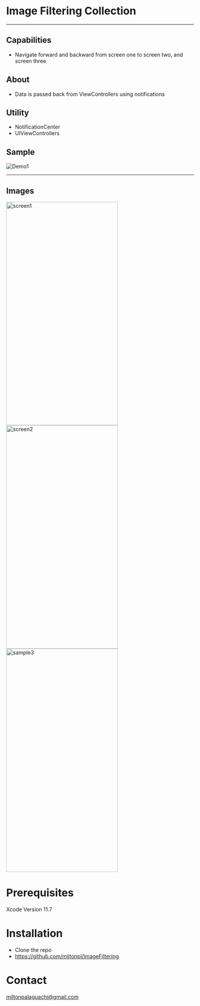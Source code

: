 
# Image Filtering Collection
---
## Capabilities
- Navigate forward and backward from screen one to screen two, and screen three
## About
- Data is passed back from ViewControllers using notifications
## Utility
- NotificationCenter
- UIViewControllers

## Sample
![Demo1](https://media.giphy.com/media/NmdCow6QsrPda3K1J2/giphy.gif)

---
## Images

<p float= "center">
<img width="300" height="600" alt="screen1" src="https://user-images.githubusercontent.com/24483674/94649390-944e4300-02c2-11eb-8147-c374741f1daa.png"/>
<img width="300" height="600" alt="screen2" src="https://user-images.githubusercontent.com/24483674/94649398-97493380-02c2-11eb-88c3-07cfa7ce4086.png"/>
<img width="300" height="600" alt="sample3" src="https://user-images.githubusercontent.com/24483674/94649371-88fb1780-02c2-11eb-8008-aee8497381cf.png"/>
</p>

# Prerequisites
Xcode
Version 11.7

# Installation
- Clone the repo
- https://github.com/miltonpl/ImageFiltering
# Contact
miltonpalaguachi@gmail.com



